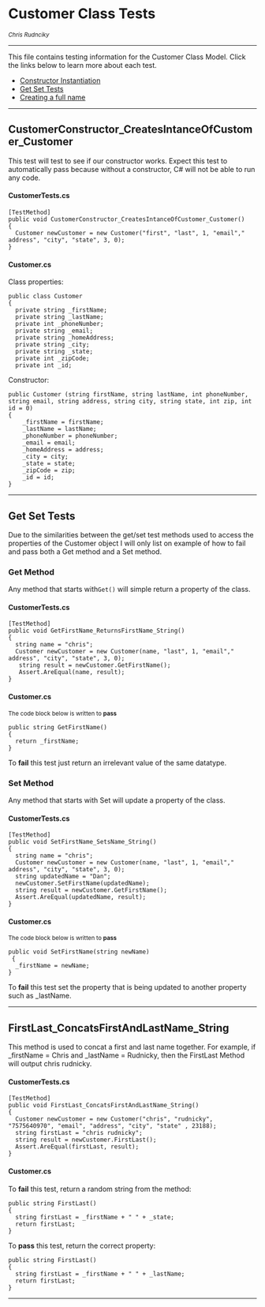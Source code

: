 # Customer Class Tests
<sup>_Chris Rudnciky_</sup>

---
This file contains testing information for the Customer Class Model. Click the links below to learn more about each test.

- [Constructor Instantiation]("#CustomerConstructor_CreatesInstanceOfCustomer_Customer)
- [Get Set Tests](#property-get-set-tests)
- [Creating a full name](#FirstLast_ConcatsFirstAndLastName_String)
---
## CustomerConstructor_CreatesIntanceOfCustomer_Customer

This test will test to see if our constructor works. Expect this test to automatically pass because without a constructor, C# will not be able to run any code.

#### CustomerTests.cs
    [TestMethod]
    public void CustomerConstructor_CreatesIntanceOfCustomer_Customer()
    {
      Customer newCustomer = new Customer("first", "last", 1, "email"," address", "city", "state", 3, 0);
    }

#### Customer.cs
Class properties:

    public class Customer
    {
      private string _firstName;
      private string _lastName;
      private int _phoneNumber;
      private string _email;
      private string _homeAddress;
      private string _city;
      private string _state;
      private int _zipCode;
      private int _id;

Constructor:

    public Customer (string firstName, string lastName, int phoneNumber, string email, string address, string city, string state, int zip, int id = 0)
    {
        _firstName = firstName;
        _lastName = lastName;
        _phoneNumber = phoneNumber;
        _email = email;
        _homeAddress = address;
        _city = city;
        _state = state;
        _zipCode = zip;
        _id = id;
    }


---

## Get Set Tests

Due to the similarities between the get/set test methods used to access the properties of the Customer object I will only list on example of how to fail and pass both a Get method and a Set method.

### Get Method
Any method that starts with`Get()` will simple return a property of the class.

#### CustomerTests.cs
    [TestMethod]
    public void GetFirstName_ReturnsFirstName_String()
    {
      string name = "chris";
      Customer newCustomer = new Customer(name, "last", 1, "email"," address", "city", "state", 3, 0);
       string result = newCustomer.GetFirstName();
       Assert.AreEqual(name, result);
    }

#### Customer.cs
<sup>The code block below is written to **pass**</sup>

    public string GetFirstName()
    {
      return _firstName;
    }

To **fail** this test just return an irrelevant value of the same datatype.

### Set Method
Any method that starts with Set will update a property of the class.

#### CustomerTests.cs
    [TestMethod]
    public void SetFirstName_SetsName_String()
    {
      string name = "chris";
      Customer newCustomer = new Customer(name, "last", 1, "email"," address", "city", "state", 3, 0);
      string updatedName = "Dan";
      newCustomer.SetFirstName(updatedName);
      string result = newCustomer.GetFirstName();
      Assert.AreEqual(updatedName, result);
    }

#### Customer.cs
<sup>The code block below is written to **pass**</sup>

    public void SetFirstName(string newName)
     {
      _firstName = newName;
    }
To **fail** this test set the property that is being updated to another property such as _lastName.

---
## FirstLast_ConcatsFirstAndLastName_String

This method is used to concat a first and last name together. For example, if _firstName = Chris and _lastName = Rudnicky, then the FirstLast Method will output chris rudnicky.

#### CustomerTests.cs

    [TestMethod]
    public void FirstLast_ConcatsFirstAndLastName_String()
    {
      Customer newCustomer = new Customer("chris", "rudnicky", "7575640970", "email", "address", "city", "state" , 23188);
      string firstLast = "chris rudnicky";
      string result = newCustomer.FirstLast();
      Assert.AreEqual(firstLast, result);
    }

#### Customer.cs

To **fail** this test, return a random string from the method:

    public string FirstLast()
    {
      string firstLast = _firstName + " " + _state;
      return firstLast;
    }

To **pass** this test, return the correct property:

    public string FirstLast()
    {
      string firstLast = _firstName + " " + _lastName;
      return firstLast;
    }

---
